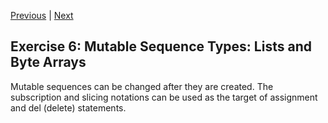 [Previous](exercise-5.md) |  [Next](exercise-7.md)
## Exercise 6: Mutable Sequence Types: Lists and Byte Arrays
Mutable sequences can be changed after they are created. 
The subscription and slicing notations can be used as the target of 
assignment and del (delete) statements.



